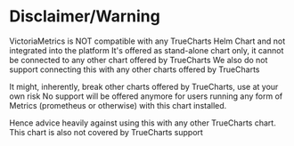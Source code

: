 # Disclaimer/Warning

VictoriaMetrics is NOT compatible with any TrueCharts Helm Chart and not integrated into the platform
It's offered as stand-alone chart only, it cannot be connected to any other chart offered by TrueCharts
We also do not support connecting this with any other charts offered by TrueCharts

It might, inherently, break other charts offered by TrueCharts, use at your own risk
No support will be offered anymore for users running any form of Metrics (prometheus or otherwise) with this chart installed.

Hence advice heavily against using this with any other TrueCharts chart.
This chart is also not covered by TrueCharts support
